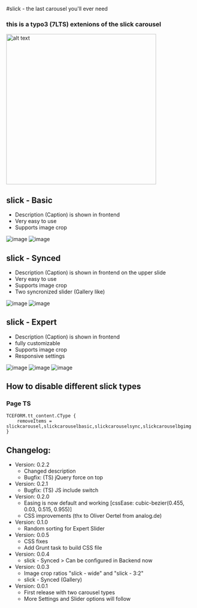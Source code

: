 #slick - the last carousel you'll ever need

### this is a typo3 (7LTS) extenions of the slick carousel 

<img src="http://snag.gy/jsI2I.jpg" alt="alt text" style="width:400px;height:auto">

## slick - Basic
* Description (Caption) is shown in frontend
* Very easy to use
* Supports image crop

![image](http://snag.gy/qwwSp.jpg)
![image](http://snag.gy/FsWNa.jpg)

## slick - Synced
* Description (Caption) is shown in frontend on the upper slide
* Very easy to use
* Supports image crop
* Two syncronized slider (Gallery like)

![image](http://snag.gy/drzTv.jpg)
![image](http://snag.gy/st65k.jpg)

## slick - Expert
* Description (Caption) is shown in frontend
* fully customizable
* Supports image crop
* Responsive settings

![image](http://snag.gy/qwwSp.jpg)
![image](http://snag.gy/NI3lB.jpg)
![image](http://snag.gy/TRror.jpg)

## How to disable different slick types

### Page TS
```
TCEFORM.tt_content.CType {
    removeItems = slickcarousel,slickcarouselbasic,slickcarouselsync,slickcarouselbgimg
}
```

## Changelog:
* Version: 0.2.2
    * Changed description
    * Bugfix: (TS) jQuery force on top
* Version: 0.2.1
    * Bugfix: (TS) JS include switch
* Version: 0.2.0
    * Easing is now default and working [cssEase: cubic-bezier(0.455, 0.03, 0.515, 0.955)]
    * CSS improvements (thx to Oliver Oertel from analog.de)
* Version: 0.1.0
    * Random sorting for Expert Slider
* Version: 0.0.5
	* CSS fixes
	* Add Grunt task to build CSS file
* Version: 0.0.4
	* slick - Synced > Can be configured in Backend now
* Version: 0.0.3
	* Image crop ratios "slick - wide" and "slick - 3:2"
	* slick - Synced (Gallery)
* Version: 0.0.1
	* First release with two carousel types
	* More Settings and Slider options will follow
